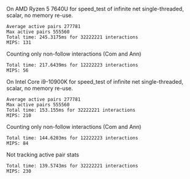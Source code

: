 On AMD Ryzen 5 7640U for speed_test of infinite net single-threaded, scalar, no memory re-use.
```
Average active pairs 277781
Max active pairs 555560
Total time: 245.3175ms for 32222221 interactions
MIPS: 131
```

Counting only non-follow interactions (Com and Ann)
```
Total time: 217.6439ms for 12222223 interactions
MIPS: 56
```

On Intel Core i9-10900K for speed_test of infinite net single-threaded, scalar, no memory re-use.
```
Average active pairs 277781
Max active pairs 555560
Total time: 153.155ms for 32222221 interactions
MIPS: 210
```

Counting only non-follow interactions (Com and Ann)
```
Total time: 144.6203ms for 12222223 interactions
MIPS: 84
```

Not tracking active pair stats
```
Total time: 139.5743ms for 32222221 interactions
MIPS: 230
```